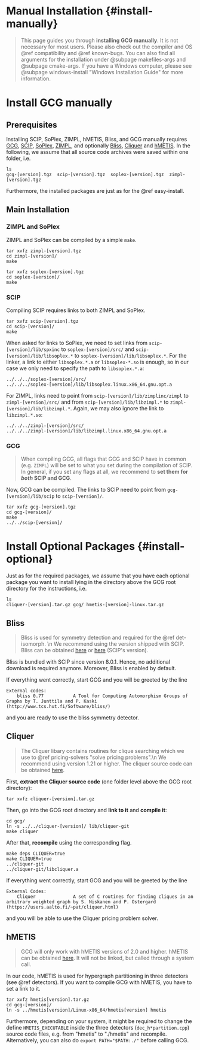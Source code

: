 # Manual Installation {#install-manually}
> This page guides you through **installing GCG manually**. It is not necessary for most users.
> Please also check out the compiler and OS @ref compatibility and @ref known-bugs. 
> You can also find all arguments for the installation under @subpage makefiles-args and @subpage cmake-args.
> If you have a Windows computer, please see @subpage windows-install "Windows Installation Guide" for more information.

# Install GCG manually
## Prerequisites
Installing SCIP, SoPlex, ZIMPL, hMETIS, Bliss, and GCG manually requires <a href="http://www.or.rwth-aachen.de/gcg">GCG</a>, <a href="https://scipopt.org/">SCIP</a>, <a href="http://soplex.zib.de/">SoPlex</a>, <a href="http://zimpl.zib.de/">ZIMPL</a>, 
and optionally <a href="http://www.tcs.hut.fi/Software/bliss/">Bliss</a>, <a href="https://users.aalto.fi/~pat/cliquer.html">Cliquer</a> and <a href="http://glaros.dtc.umn.edu/gkhome/metis/hmetis/overview">hMETIS</a>. In the following, we assume that all source code archives were saved within one folder, i.e.

    ls
    gcg-[version].tgz  scip-[version].tgz  soplex-[version].tgz  zimpl-[version].tgz

Furthermore, the installed packages are just as for the @ref easy-install.
## Main Installation
### ZIMPL and SoPlex
ZIMPL and SoPlex can be compiled by a simple `make`.

    tar xvfz zimpl-[version].tgz
    cd zimpl-[version]/
    make

    tar xvfz soplex-[version].tgz
    cd soplex-[version]/
    make

### SCIP
Compiling SCIP requires links to both ZIMPL and SoPlex.

    tar xvfz scip-[version].tgz
    cd scip-[version]/
    make
    
When asked for links to SoPlex, we need to set links from `scip-[version]/lib/spxinc` to `soplex-[version]/src/` and `scip-[version]/lib/libsoplex.*` to `soplex-[version]/lib/libsoplex.*`. For the linker, a link to either `libsoplex.*.a` or `libsoplex-*.so` is enough, so in our case we only need to specify the path to `libsoplex.*.a`:

    ../../../soplex-[version]/src/
    ../../../soplex-[version]/lib/libsoplex.linux.x86_64.gnu.opt.a

For ZIMPL, links need to point from `scip-[version]/lib/zimplinc/zimpl` to `zimpl-[version]/src/` and from `scip-[version]/lib/libzimpl.*` to `zimpl-[version]/lib/libzimpl.*`. Again, we may also ignore the link to `libzimpl.*.so`:

    ../../../zimpl-[version]/src/
    ../../../zimpl-[version]/lib/libzimpl.linux.x86_64.gnu.opt.a

### GCG
> When compiling GCG, all flags that GCG and SCIP have in common (e.g. `ZIMPL`) will be set to what you set during the compilation of SCIP.
> In general, if you set any flags at all, we recommend to **set them for _both_ SCIP and GCG**. 

Now, GCG can be compiled. The links to SCIP need to point from `gcg-[version]/lib/scip` to `scip-[version]/`.

    tar xvfz gcg-[version].tgz
    cd gcg-[version]/
    make
    ../../scip-[version]/

# Install Optional Packages {#install-optional}
Just as for the required packages, we assume that you have each optional package you want to install lying in
the directory above the GCG root directory for the instructions, i.e.

    ls
    cliquer-[version].tar.gz gcg/ hmetis-[version]-linux.tar.gz

## Bliss
> Bliss is used for symmetry detection and required for the @ref det-isomorph. \n
> We recommend using the version shipped with SCIP. Bliss can be obtained
> [here](https://users.aalto.fi/~tjunttil/bliss/) or [here](https://github.com/ds4dm/Bliss) (SCIP's version).

Bliss is bundled with SCIP since version 8.0.1. Hence, no additional download is required anymore. Moreover, Bliss is enabled by default.

If everything went correctly, start GCG and you will be greeted by the line
```
External codes: 
    bliss 0.77           A Tool for Computing Automorphism Groups of Graphs by T. Junttila and P. Kaski (http://www.tcs.hut.fi/Software/bliss/)
```
and you are ready to use the bliss symmetry detector.

## Cliquer
> The Cliquer libary contains routines for clique searching which we use to @ref pricing-solvers "solve pricing problems".\n
> We recommend using version 1.21 or higher. The cliquer source code can be obtained
> [here](https://users.aalto.fi/~pat/cliquer.html).

First, **extract the Cliquer source code** (one folder level above the GCG root directory):

    tar xvfz cliquer-[version].tar.gz

Then, go into the GCG root directory and **link to it** and **compile it**:

    cd gcg/
    ln -s ../../cliquer-[version]/ lib/cliquer-git
    make cliquer

After that, **recompile** using the corresponding flag.

    make deps CLIQUER=true
    make CLIQUER=true
    ../cliquer-git
    ../cliquer-git/libcliquer.a

If everything went correctly, start GCG and you will be greeted by the line
```
External Codes:
    Cliquer              A set of C routines for finding cliques in an arbitrary weighted graph by S. Niskanen and P. Ostergard (https://users.aalto.fi/~pat/cliquer.html)
```
and you will be able to use the Cliquer pricing problem solver. 

## hMETIS
> GCG will only work with hMETIS versions of 2.0 and higher. hMETIS can be obtained
> [here](http://glaros.dtc.umn.edu/gkhome/metis/hmetis/download). It will not be linked,
> but called through a system call.

In our code, hMETIS is used for hypergraph partitioning in three detectors (see @ref detectors).
If you want to compile GCG with hMETIS, you have to set a link to it.

    tar xvfz hmetis[version].tar.gz
    cd gcg-[version]/
    ln -s ../hmetis[version]/Linux-x86_64/hmetis[version] hmetis

Furthermore, depending on your system, it might be required to change the define `HMETIS_EXECUTABLE` 
inside the three detectors (`dec_h*partition.cpp`) source code files, e.g. from "hmetis" to "./hmetis"
and recompile. Alternatively, you can also do `export PATH="$PATH:./"` before calling GCG.

